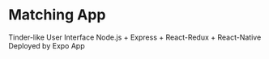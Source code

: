 # Matching App
Tinder-like User Interface
Node.js + Express + React-Redux + React-Native
Deployed by Expo App
